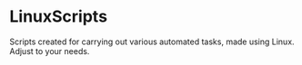 # LinuxScripts
Scripts created for carrying out various automated tasks, made using Linux. Adjust to your needs.

